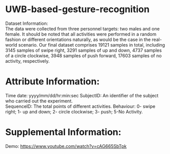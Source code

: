 # UWB-based-gesture-recognition
Dataset Information:  
The data were collected from three personnel targets: two males and one female. It should be noted that all activities were performed in a random fashion or different orientations naturally, as would be the case in the real-world scenario. Our final dataset comprises 19121 samples in total, including 3145 samples of swipe right, 3291 samples of up and down, 4737 samples of a circle clockwise, 3948 samples of push forward, 17603 samples of no activity, respectively. 

#	Attribute Information:
Time date: yyyy/mm/dd/hr:min:sec 
SubjectID: An identifier of the subject who carried out the experiment.  
SequenceID: The total points of different activities. 
Behaviour: 0- swipe right; 1- up and down; 2- circle clockwise; 3- push; 5-No Activity.

#	Supplemental Information:
Demo: https://www.youtube.com/watch?v=cAG665SbTpk

